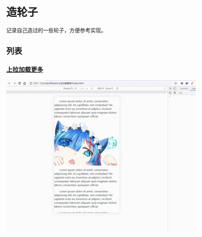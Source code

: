 # 造轮子

记录自己造过的一些轮子，方便参考实现。

## 列表

### [上拉加载更多](https://liangweibiao.github.io/Wheels/package/%E4%B8%8A%E6%8B%89%E5%8A%A0%E8%BD%BD%E6%9B%B4%E5%A4%9A/index.html)

![](assets/1.gif)